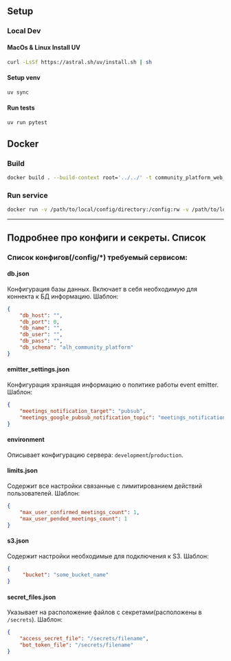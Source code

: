 ## Setup
### Local Dev
#### MacOs & Linux Install UV
```bash
curl -LsSf https://astral.sh/uv/install.sh | sh
```
#### Setup venv
```bash
uv sync
```

#### Run tests
```bash
uv run pytest
```

## Docker
### Build 
```bash
docker build . --build-context root='../../' -t community_platform_web_gateway:latest
```
### Run service
```bash
docker run -v /path/to/local/config/directory:/config:rw -v /path/to/local/secrets/directory:/secrets:rw community_platform_web_gateway:latest
```

---

## Подробнее про конфиги и секреты. Список

### Список конфигов(/config/*) требуемый сервисом:

#### db.json

Конфигурация базы данных. Включает в себя необходимую для коннекта к БД информацию. Шаблон:
```json
{
    "db_host": "",
    "db_port": 0,
    "db_name": "",
    "db_user": "",
    "db_pass": "",
    "db_schema": "alh_community_platform"
}
```

#### emitter_settings.json

Конфигурация хранящая информацию о политике работы event emitter. Шаблон:
```json
{
    "meetings_notification_target": "pubsub",
    "meetings_google_pubsub_notification_topic": "meetings_notifications"
}
```

#### environment

Описывает конфигурацию сервера: `development`/`production`.

#### limits.json

Содержит все настройки связанные с лимитированием действий пользователей. Шаблон:
```json
{
    "max_user_confirmed_meetings_count": 1,
    "max_user_pended_meetings_count": 1
}
```

#### s3.json

Содержит настройки необходимые для подключения к S3. Шаблон:
```json
{
     "bucket": "some_bucket_name"
}
```

#### secret_files.json

Указывает на расположение файлов с секретами(расположены в `/secrets`). Шаблон:
```json
{
    "access_secret_file": "/secrets/filename",
    "bot_token_file": "/secrets/filename"
}
```
